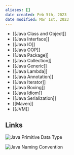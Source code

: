 ```yaml
---
aliases: []
date created: Feb 5th, 2023
date modified: Mar 1st, 2023
---
```

- [[Java Class and Object]]
- [[Java Interface]]
- [[Java IO]]
- [[Java OOP]]
- [[Java Package]]
- [[Java Collection]]
- [[Java Generic]]
- [[Java Lambda]]
- [[Java Annotation]]
- [[Java Iterator]]
- [[Java Boxing]]
- [[Java Idiom]]
- [[Java Serialization]]
- [[Maven]]
- [[JVM]]

## Links
![Java Primitive Data Type](https://img.ynchen.me/2023/03/ec78300d44d8846a496e1a6fd9495959.webp)

![Java Naming Convention](https://img.ynchen.me/2023/02/4a8e8ff9029b603aa3530a8af10a088c.webp)
